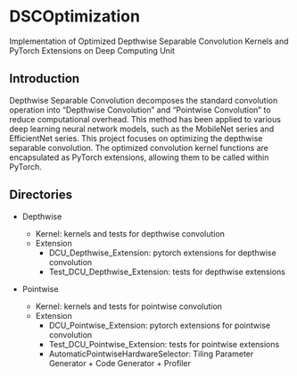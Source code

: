 # DSCOptimization
Implementation of Optimized Depthwise Separable Convolution Kernels and PyTorch Extensions on Deep Computing Unit

## Introduction
Depthwise Separable Convolution decomposes the standard convolution operation into “Depthwise Convolution” and “Pointwise Convolution” to reduce computational overhead. This method has been applied to various deep learning neural network models, such as the MobileNet series and EfficientNet series. This project focuses on optimizing the depthwise separable convolution. The optimized convolution kernel functions are encapsulated as PyTorch extensions, allowing them to be called within PyTorch.

## Directories
- Depthwise
  - Kernel: kernels and tests for depthwise convolution
  - Extension
    - DCU_Depthwise_Extension: pytorch extensions for depthwise convolution
    - Test_DCU_Depthwise_Extension: tests for depthwise extensions

- Pointwise
  - Kernel: kernels and tests for pointwise convolution
  - Extension
    - DCU_Pointwise_Extension: pytorch extensions for pointwise convolution
    - Test_DCU_Pointwise_Extension: tests for pointwise extensions
    - AutomaticPointwiseHardwareSelector: Tiling Parameter Generator + Code Generator + Profiler
